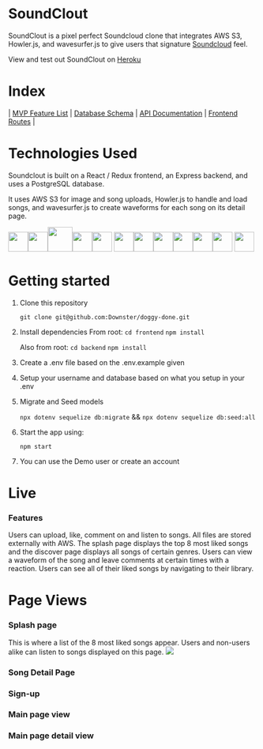 # SoundClout

SoundClout is a pixel perfect Soundcloud clone that integrates AWS S3, Howler.js, and wavesurfer.js to give users that signature [Soundcloud](https://www.soundcloud.com/) feel.

View and test out SoundClout on [Heroku](https://soundclout-app.herokuapp.com/)

# Index

|
[MVP Feature List](https://github.com/Downster/soundclout/wiki/Feature-List) |
[Database Schema](https://github.com/Downster/soundclout/wiki/Db-Schema) |
[API Documentation](https://github.com/Downster/doggy-done/wiki/API-Documentation) |
[Frontend Routes](https://github.com/Downster/doggy-done/wiki/Frontend-Routes) |

# Technologies Used
Soundclout is built on a React / Redux frontend, an Express backend, and uses a PostgreSQL database.

It uses AWS S3 for image and song uploads, Howler.js to handle and load songs, and wavesurfer.js to create waveforms for each song on its detail page.

<img  src="https://cdn.jsdelivr.net/gh/devicons/devicon/icons/javascript/javascript-original.svg"  height=40/><img src="https://cdn.jsdelivr.net/gh/devicons/devicon/icons/nodejs/nodejs-plain-wordmark.svg" height=40/><img src="https://cdn.jsdelivr.net/gh/devicons/devicon/icons/express/express-original-wordmark.svg" height=50/><img  src="https://cdn.jsdelivr.net/gh/devicons/devicon/icons/postgresql/postgresql-original.svg"  height=40/><img  src="https://cdn.jsdelivr.net/gh/devicons/devicon/icons/sequelize/sequelize-original.svg"  height=40/>
<img src="https://cdn.jsdelivr.net/gh/devicons/devicon/icons/react/react-original.svg" height=40/><img src="https://cdn.jsdelivr.net/gh/devicons/devicon/icons/redux/redux-original.svg" height=40/><img  src="https://cdn.jsdelivr.net/gh/devicons/devicon/icons/css3/css3-original.svg"  height=40/><img  src="https://cdn.jsdelivr.net/gh/devicons/devicon/icons/html5/html5-original.svg"  height=40/><img  src="https://cdn.jsdelivr.net/gh/devicons/devicon/icons/git/git-original.svg"  height=40/><img  src="https://cdn.jsdelivr.net/gh/devicons/devicon/icons/vscode/vscode-original.svg"  height=40/>
<img src="https://cdn.jsdelivr.net/gh/devicons/devicon/icons/amazonwebservices/amazonwebservices-original-wordmark.svg" height=40 />

# Getting started

1. Clone this repository

   `git clone git@github.com:Downster/doggy-done.git`

2. Install dependencies
   From root: `cd frontend`
   `npm install`
   
   Also from root: 
   `cd backend`
   `npm install`

3. Create a .env file based on the .env.example given

4. Setup your username and database based on what you setup in your .env

5. Migrate and Seed models

   `npx dotenv sequelize db:migrate` &&
   `npx dotenv sequelize db:seed:all`

6. Start the app using:

   `npm start`

7. You can use the Demo user or create an account

# Live

### Features
Users can upload, like, comment on and listen to songs. All files are stored externally with AWS. The splash page displays the top 8 most liked songs and the discover page displays all songs of certain genres. Users can view a waveform of the song and leave comments at certain times with a reaction. Users can see all of their liked songs by navigating to their library.

# Page Views

### Splash page
This is where a list of the 8 most liked songs appear. Users and non-users alike can listen to songs displayed on this page.
<img src='https://i.imgur.com/GdsyBZj.png'/>

### Song Detail Page


### Sign-up


### Main page view


### Main page detail view







